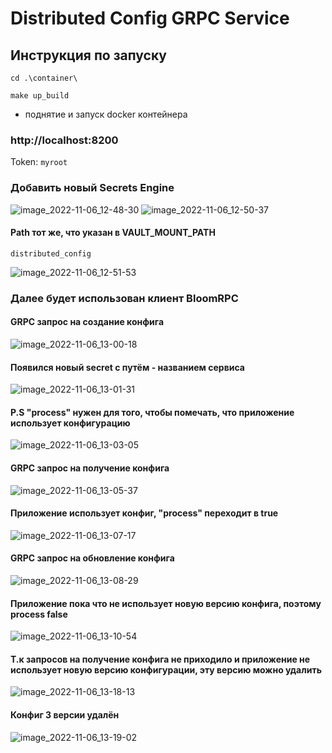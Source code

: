 # Distributed Config GRPC Service

## Инструкция по запуску

```
cd .\container\

make up_build
```
- поднятие и запуск docker контейнера

### http://localhost:8200
Token:
```myroot```
### Добавить новый Secrets Engine
![image_2022-11-06_12-48-30](https://user-images.githubusercontent.com/112159682/200163558-e7a75eba-776f-4078-bb80-e84b1b769390.png)
![image_2022-11-06_12-50-37](https://user-images.githubusercontent.com/112159682/200163568-5e895911-9ddd-4b8e-8dd5-24d1ed363106.png)

#### Path тот же, что указан в VAULT_MOUNT_PATH
```distributed_config```

![image_2022-11-06_12-51-53](https://user-images.githubusercontent.com/112159682/200163577-08e786ee-3df8-4a60-9de2-eb5c9ec2c331.png)

### Далее будет использован клиент BloomRPC
#### GRPC запрос на создание конфига
![image_2022-11-06_13-00-18](https://user-images.githubusercontent.com/112159682/200163583-c12904dd-cb80-4d35-97ea-a049e26458c2.png)

#### Появился новый secret с путём - названием сервиса
![image_2022-11-06_13-01-31](https://user-images.githubusercontent.com/112159682/200163588-8557070e-769c-4b4e-a455-0ea63ebbd985.png)

#### P.S "process" нужен для того, чтобы помечать, что приложение использует конфигурацию
![image_2022-11-06_13-03-05](https://user-images.githubusercontent.com/112159682/200163589-74cee513-7ef1-4e34-bc44-25d8e217f5c1.png)
#### GRPC запрос на получение конфига
![image_2022-11-06_13-05-37](https://user-images.githubusercontent.com/112159682/200183587-48e24d81-e60a-4d18-9be5-90dad3ae2eca.png)
#### Приложение использует конфиг, "process" переходит в true
![image_2022-11-06_13-07-17](https://user-images.githubusercontent.com/112159682/200163604-9c6a559a-ef0f-4db8-8ced-2e08471dfa49.png)
#### GRPC запрос на обновление конфига
![image_2022-11-06_13-08-29](https://user-images.githubusercontent.com/112159682/200163615-0f6dde4d-e7f2-4e42-accb-54f602034dc4.png)
#### Приложение пока что не использует новую версию конфига, поэтому process false
![image_2022-11-06_13-10-54](https://user-images.githubusercontent.com/112159682/200163621-14eb47d2-f7f2-448d-87d4-b56f911911da.png)
#### Т.к запросов на получение конфига не приходило и приложение не использует новую версию конфигурации, эту версию можно удалить
![image_2022-11-06_13-18-13](https://user-images.githubusercontent.com/112159682/200163624-1238152f-114e-460b-a07e-f75c2cbf4797.png)
#### Конфиг 3 версии удалён
![image_2022-11-06_13-19-02](https://user-images.githubusercontent.com/112159682/200163630-4520ecdc-97f1-423b-88ef-6aa22c5cb11e.png)

